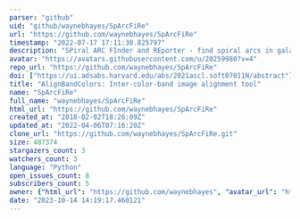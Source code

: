 ```yaml
---
parser: "github"
uid: "github/waynebhayes/SpArcFiRe"
url: "https://github.com/waynebhayes/SpArcFiRe"
timestamp: "2022-07-17 17:11:30.825797"
description: "SPiral ARC FInder and REporter - find spiral arcs in galaxies.... or maybe hurricanes too?"
avatar: "https://avatars.githubusercontent.com/u/20259980?v=4"
repo_url: "https://github.com/waynebhayes/SpArcFiRe"
doi: ["https://ui.adsabs.harvard.edu/abs/2021ascl.soft07011N/abstract"]
title: "AlignBandColors: Inter-color-band image alignment tool"
name: "SpArcFiRe"
full_name: "waynebhayes/SpArcFiRe"
html_url: "https://github.com/waynebhayes/SpArcFiRe"
created_at: "2018-02-02T18:26:09Z"
updated_at: "2022-04-06T07:16:20Z"
clone_url: "https://github.com/waynebhayes/SpArcFiRe.git"
size: 487374
stargazers_count: 3
watchers_count: 3
language: "Python"
open_issues_count: 8
subscribers_count: 5
owner: {"html_url": "https://github.com/waynebhayes", "avatar_url": "https://avatars.githubusercontent.com/u/20259980?v=4", "login": "waynebhayes", "type": "User"}
date: "2023-10-14 14:19:17.460121"
---
```

